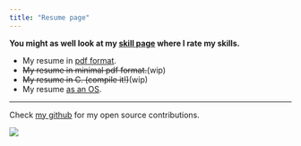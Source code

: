 ```yaml
---
title: "Resume page"
---
```


**You might as well look at my [skill page](/skills) where I rate my skills.**

- My resume in [pdf format](/resume_hrishikesh_jan2019.pdf).
- ~~My resume in minimal pdf format.~~(wip)
- ~~My resume in C. (compile it!)~~(wip)
- My resume [as an OS](https://github.com/geekodour/johnmayeros).
-----

Check [my github](https://github.com/geekodour) for my open source contributions.

![](/img/github.png)



